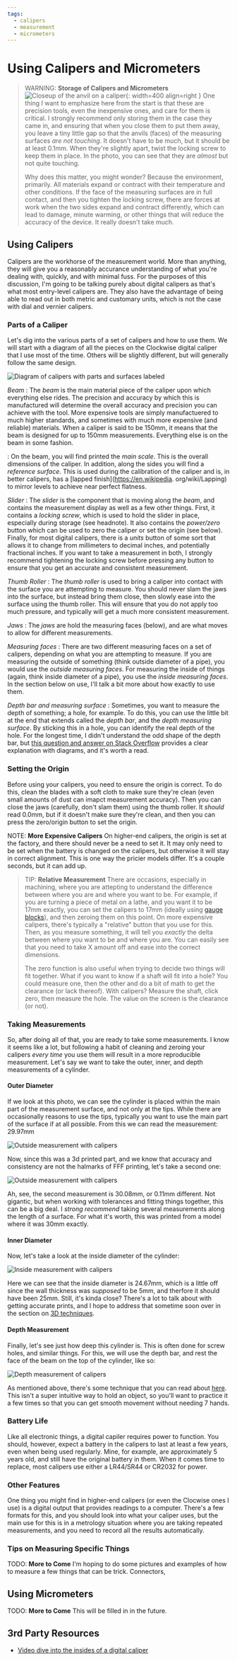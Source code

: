 ```yaml
---
tags:
  - calipers
  - measurement
  - micrometers
---
```

# Using Calipers and Micrometers

> WARNING: **Storage of Calipers and Micrometers** ![Closeup of the anvil on a
> caliper](../img/handtool-clockwise-caliper-anvil-closeup.jpg){: width=400 align=right }
> One thing I want to emphasize here from the start is that these are
> precision tools, even the inexpensive ones, and care for them is
> critical. I strongly recommend only storing them in the case they came
> in, and ensuring that when you close them to put them away, you leave
> a tiny little gap so that the anvils (faces) of the measuring surfaces
> _are not touching_. It doesn't have to be much, but it should be at
> least 0.1mm. When they're slightly apart, twist the locking screw to
> keep them in place. In the photo, you can see that they are _almost_
> but not quite touching.
>
> Why does this matter, you might wonder? Because the environment,
> primarily. All materials expand or contract with their temperature and
> other conditions. If the face of the measuring surfaces are in full
> contact, and then you tighten the locking screw, there are forces at
> work when the two sides expand and contract differently, which can
> lead to damage, minute warming, or other things that will reduce the
> accuracy of the device. It really doesn't take much.

## Using Calipers

Calipers are the workhorse of the measurement world. More than anything,
they will give you a reasonably accurance understanding of what you're
dealing with, quickly, and with minimal fuss. For the purposes of this
discussion, I'm going to be talking purely about digital calipers as
that's what most entry-level calipers are. They also have the advantage of
being able to read out in both metric and customary units, which is not
the case with dial and vernier calipers.

### Parts of a Caliper

Let's dig into the various parts of a set of calipers and how to use
them. We will start with a diagram of all the pieces on the Clockwise
digital caliper that I use most of the time. Others will be slightly
different, but will generally follow the same design.

![Diagram of calipers with parts and surfaces
labeled](../img/handtool-caliper-diagram.png)

_Beam_
: The _beam_ is the main material piece of the caliper upon which
everything else rides. The precision and accuracy by which this is
manufactured will determine the overall accuracy and precision you can 
achieve with the tool. More expensive tools are simply manufactuered to 
much higher standards, and sometimes with much more expensive (and 
reliable) materials. When a caliper is said to be 150mm, it means that
the beam is designed for up to 150mm measurements. Everything else is on
the beam in some fashion.

: On the beam, you will find printed the _main scale_. This is the overall 
dimensions of the caliper. In addition, along the sides you will find a 
_reference surface_. This is used during the calibration of the caliper 
and is, in better calipers, has a [lapped finish](https://en.wikipedia.
org/wiki/Lapping) to mirror levels to achieve near perfect flatness.

_Slider_
: The _slider_ is the component that is moving along the _beam_, and 
contains the measurement display as well as a few other things. First, it 
contains a _locking screw_, which is used to hold the slider in place, 
especially during storage (see headnote). It also contains the 
_power/zero_ button which can be used to zero the caliper or set the 
origin (see below). Finally, for most digital calipers, there is a _units_ 
button of some sort that allows it to change from millimeters to 
decimal inches, and potentially fractional inches. If you want to take a 
measurement in both, I strongly recommend tightening the locking screw 
before pressing any button to ensure that you get an accurate and 
consistent measurement.

_Thumb Roller_
: The _thumb roller_ is used to bring a caliper into contact with the 
surface you are attempting to measure. You should never slam the jaws into 
the surface, but instead bring them close, then slowly ease into the 
surface using the thumb roller. This will ensure that you do not apply too 
much pressure, and typically will get a much more consistent measurement.

_Jaws_
: The _jaws_ are hold the measuring faces (below), and are what moves to 
allow for different measurements.

_Measuring faces_
: There are two different measuring faces on a set of calipers, 
depending on what you are attempting to measure. If you are measuring the 
outside of something (think outside diameter of a pipe), you would use the 
_outside measuring faces_. For measuring the inside of things (again, 
think inside diameter of a pipe), you use the _inside measuring faces_. In 
the section below on use, I'll talk a bit more about how exactly to use them.

_Depth bar and measuring surface_
: Sometimes, you want to measure the depth of something; a hole, for 
example. To do this, you can use the little bit at the end that extends 
called the _depth bar_, and the _depth measuring surface_. By sticking 
this in a hole, you can identify the real depth of the hole. For the longest 
time, I didn't understand the odd shape of the depth bar, but [this 
question and answer on Stack Overflow](https://diy.stackexchange.com/questions/244578/what-is-the-purpose-of-the-notch-at-the-end-of-the-depth-probe-on-callipers) 
provides a clear explanation with diagrams, and it's worth a read.

### Setting the Origin

Before using your calipers, you need to ensure the origin is correct. To 
do this, clean the blades with a soft cloth to make sure they're 
clean (even small amounts of dust can imapct measurement accuracy). Then 
you can close the jaws (carefully, don't slam them) using the thumb roller.
It _should_ read 0.0mm, but if it doesn't make sure they're clean, and 
then you can press the zero/origin button to set the origin. 

NOTE: **More Expensive Calipers** On higher-end calipers, the origin is 
set at the factory, and there should never be a need to set it. It may 
only need to be set when the battery is changed on the calipers, but 
otherwise it will stay in correct alignment. This is one way the pricier 
models differ. It's a couple seconds, but it can add up.

> TIP: **Relative Measurement** There are occasions, especially in machining,
> where you are attepting to understand the difference between where you are 
> and where you want to be. For example, if you are turning a piece of metal 
> on a lathe, and you want it to be 17mm exactly, you can set the calipers
> to 17mm (ideally using [gauge blocks](https://en.wikipedia.org/wiki/Gauge_block)), 
> and then zeroing them on this point. On more expensive calipers, there's 
> typically a "relative" button that you use for this. Then, as you measure 
> something, it will tell you _exactly_ the delta between where you want to 
> be and where you are. You can easily see that you need to take X amount 
> off and ease into the correct dimensions. 
> 
> The zero function is also useful when trying to decide two things will 
> fit together. What if you want to know if a shaft will fit 
> into a hole? You could measure one, then the other and do a bit of 
> math to get the clearance (or lack thereof). With calipers? Measure the 
> shaft, click zero, then measure the hole. The value on the screen is the 
> clearance (or not).     

### Taking Measurements

So, after doing all of that, you are ready to take some measurements. I 
know it seems like a lot, but following a habit of cleaning and zeroing 
your calipers _every time_ you use them will result in a more reproducible 
measurement. Let's say we want to take the outer, inner, and depth 
measurements of a cylinder. 

#### Outer Diameter

If we look at this photo, we can see the cylinder is placed within the 
main part of the measurement surface, and not only at the tips. While 
there are occasionally reasons to use the tips, typically you want to use 
the main part of the surface if at all possible. From this we can read the 
measurement: 29.97mm

![Outside measurement with calipers](../img/handtool-caliper-measurement-outside-first.jpg)

Now, since this was a 3d printed part, and we know that accuracy and 
consistency are not the halmarks of FFF printing, let's take a second one:

![Outside measurement with calipers](../img/handtool-caliper-measurement-outside-second.jpg)

Ah, see, the second measurement is 30.08mm, or 0.11mm different. Not 
gigantic, but when working with tolerances and fitting things together, 
this can be a big deal. I _strong recommend_ taking several measurements 
along the length of a surface. For what it's worth, this was printed from 
a model where it was 30mm exactly.

#### Inner Diameter

Now, let's take a look at the inside diameter of the cylinder:

![Inside measurement with calipers](../img/handtool-caliper-measurement-inside.jpg)

Here we can see that the inside diameter is 24.67mm, which is a little off 
since the wall thickness was _supposed_ to be 5mm, and therfore it should 
have been 25mm. Still, it's kinda close? There's a lot to talk about with 
getting accurate prints, and I hope to address that sometime soon over in 
the section on [3D techniques](/3d/).

#### Depth Measurement

Finally, let's see just how deep this cylinder is. This is often done for 
screw holes, and similar things. For this, we will use the depth bar, and 
rest the face of the beam on the top of the cylinder, like so:

![Depth measurement of calipers](../img/handtool-caliper-measurement-depth.jpg)

As mentioned above, there's some technique that you can read about 
[here](https://diy.stackexchange.com/questions/244578/what-is-the-purpose-of-the-notch-at-the-end-of-the-depth-probe-on-callipers). 
This isn't a super intuitive way to hold an object, so you'll want to 
practice it a few times so that you can get smooth movement without 
needing 7 hands. 

<!--
TODO: Add step measurements.
-->
### Battery Life

Like all electronic things, a digital capiler requires power to function.
You should, however, expect a battery in the calipers to last at least a
few years, even when being used regularly. Mine, for example, are
approximately 5 years old, and still have the original battery in them.
When it comes time to replace, most calipers use either a LR44/SR44 or
CR2032 for power.

### Other Features

One thing you might find in higher-end calipers (or even the Clocwise ones
I use) is a digital output that provides readings to a computer. There's a
few formats for this, and you should look into what your caliper uses, but
the main use for this is in a metrology situation where you are taking
repeated measurements, and you need to record all the results automatically.

### Tips on Measuring Specific Things

TODO: **More to Come** I'm hoping to do some pictures and examples of how 
to measure a few things that can be trick. Connectors, 
## Using Micrometers

TODO: **More to Come** This will be filled in in the future.

## 3rd Party Resources

* [Video dive into the insides of a digital caliper](https://www.youtube.com/watch?v=u84BDCo22U4)